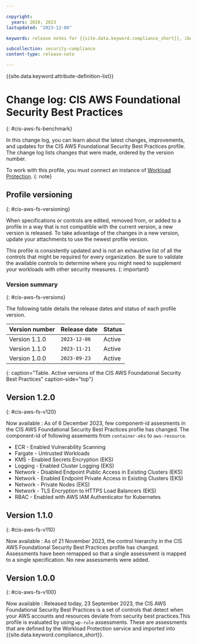 ```yaml
---

copyright:
  years: 2020, 2023
lastupdated: "2023-12-06"

keywords: release notes for {{site.data.keyword.compliance_short}}, ibm security best practices, profile changes, enhancements, fixes, improvements

subcollection: security-compliance
content-type: release-note

---
```


{{site.data.keyword.attribute-definition-list}}

# Change log: CIS AWS Foundational Security Best Practices
{: #cis-aws-fs-benchmark}

In this change log, you can learn about the latest changes, improvements, and updates for the CIS AWS Foundational Security Best Practices  profile. The change log lists changes that were made, ordered by the version number.


To work with this profile, you must connect an instance of [Workload Protection](/docs/security-compliance?topic=security-compliance-setup-workload-protection).
{: note}


## Profile versioning
{: #cis-aws-fs-versioning}

When specifications or controls are edited, removed from, or added to a profile in a way that is not compatible with the current version, a new version is released. To take advantage of the changes in a new version, update your attachments to use the newest profile version.

This profile is consistently updated and is not an exhaustive list of all the controls that might be required for every organization. Be sure to validate the available controls to determine where you might need to supplement your workloads with other security measures.
{: important}


### Version summary
{: #cis-aws-fs-versions}

The following table details the release dates and status of each profile version.



| Version number | Release date | Status |
|:---------------|:-------------|:-------|
| Version 1.1.0 | `2023-12-06` | Active |
| Version 1.1.0 | `2023-11-21` | Active |
| Version 1.0.0 | `2023-09-23` | Active |
{: caption="Table. Active versions of the CIS AWS Foundational Security Best Practices" caption-side="top"}

## Version 1.2.0
{: #cis-aws-fs-v120}

Now available
:   As of 6 December 2023, few component-id assesments in the CIS AWS Foundational Security Best Practices profile has changed. The component-id of following assements from `container-eks` to `aws-resource`.

* ECR - Enabled Vulnerability Scanning
* Fargate - Untrusted Workloads
* KMS - Enabled Secrets Encryption (EKS)
* Logging - Enabled Cluster Logging (EKS)
* Network - Disabled Endpoint Public Access in Existing Clusters (EKS)
* Network - Enabled Endpoint Private Access in Existing Clusters (EKS)
* Network - Private Nodes (EKS)
* Network - TLS Encryption to HTTPS Load Balancers (EKS)
* RBAC - Enabled with AWS IAM Authenticator for Kubernetes


## Version 1.1.0
{: #cis-aws-fs-v110}

Now available
:   As of 21 November 2023, the control hierarchy in the CIS AWS Foundational Security Best Practices profile has changed. Assessments have been remapped so that a single assessment is mapped to a single specification. No new assessments were added.


## Version 1.0.0
{: #cis-aws-fs-v100}

Now available
:   Released today, 23 September 2023, the CIS AWS Foundational Security Best Practices is a set of controls that detect when your AWS accounts and resources deviate from security best practices.This profile is evaluated by using `wp-rule` assessments. These are assessments that are defined by the Workload Protection service and imported into {{site.data.keyword.compliance_short}}.
